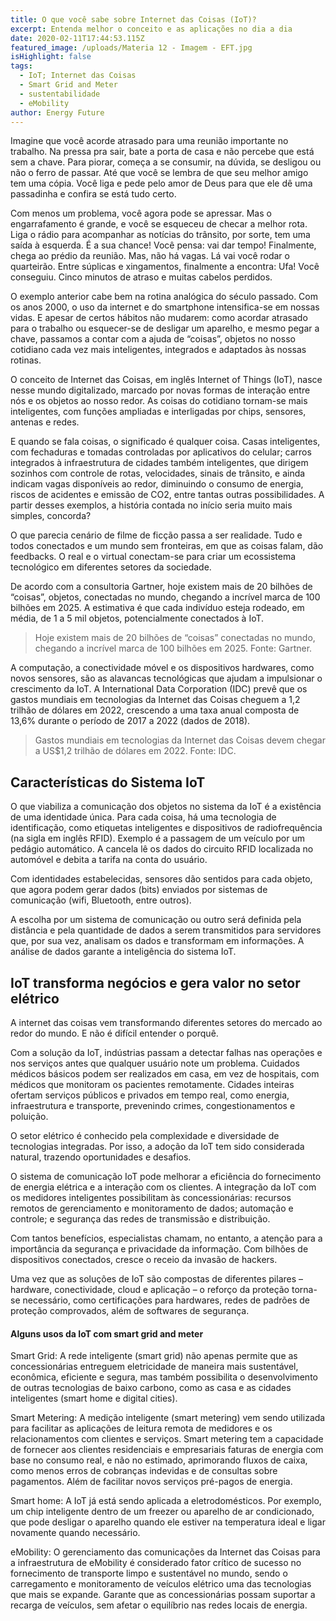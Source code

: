 ```yaml
---
title: O que você sabe sobre Internet das Coisas (IoT)?
excerpt: Entenda melhor o conceito e as aplicações no dia a dia
date: 2020-02-11T17:44:53.115Z
featured_image: /uploads/Materia 12 - Imagem - EFT.jpg
isHighlight: false
tags:
  - IoT; Internet das Coisas
  - Smart Grid and Meter
  - sustentabilidade
  - eMobility
author: Energy Future
---
```

Imagine que você acorde atrasado para uma reunião importante no trabalho. Na pressa pra sair, bate a porta de casa e não percebe que está sem a chave. Para piorar, começa a se consumir, na dúvida, se desligou ou não o ferro de passar. Até que você se lembra de que seu melhor amigo tem uma cópia. Você liga e pede pelo amor de Deus para que ele dê uma passadinha e confira se está tudo certo. 

Com menos um problema, você agora pode se apressar. Mas o engarrafamento é grande, e você se esqueceu de checar a melhor rota. Liga o rádio para acompanhar as notícias do trânsito, por sorte, tem uma saída à esquerda. É a sua chance! Você pensa: vai dar tempo! Finalmente, chega ao prédio da reunião. Mas, não há vagas. Lá vai você rodar o quarteirão. Entre súplicas e xingamentos, finalmente a encontra: Ufa! Você conseguiu. Cinco minutos de atraso e muitas cabelos perdidos.

O exemplo anterior cabe bem na rotina analógica do século passado. Com os anos 2000, o uso da internet e do smartphone intensifica-se em nossas vidas. E apesar de certos hábitos não mudarem: como acordar atrasado para o trabalho ou esquecer-se de desligar um aparelho, e mesmo pegar a chave, passamos a contar com a ajuda de “coisas”, objetos no nosso cotidiano cada vez mais inteligentes, integrados e adaptados às nossas rotinas.

O conceito de Internet das Coisas, em inglês Internet of Things (IoT), nasce nesse mundo digitalizado, marcado por novas formas de interação entre nós e os objetos ao nosso redor. As coisas do cotidiano tornam-se mais inteligentes, com funções ampliadas e interligadas por chips, sensores, antenas e redes.

E quando se fala coisas, o significado é qualquer coisa. Casas inteligentes, com fechaduras e tomadas controladas por aplicativos do celular; carros integrados à infraestrutura de cidades também inteligentes, que dirigem sozinhos com controle de rotas, velocidades, sinais de trânsito, e ainda indicam vagas disponíveis ao redor, diminuindo o consumo de energia, riscos de acidentes e emissão de CO2, entre tantas outras possibilidades. A partir desses exemplos, a história contada no início seria muito mais simples, concorda?

O que parecia cenário de filme de ficção passa a ser realidade. Tudo e todos conectados e um mundo sem fronteiras, em que as coisas falam, dão feedbacks. O real e o virtual conectam-se para criar um ecossistema tecnológico em diferentes setores da sociedade.

De acordo com a consultoria Gartner, hoje existem mais de 20 bilhões de “coisas”, objetos, conectadas no mundo, chegando a incrível marca de 100 bilhões em 2025. A estimativa é que cada indivíduo esteja rodeado, em média, de 1 a 5 mil objetos, potencialmente conectados à IoT.

> Hoje existem mais de 20 bilhões de “coisas” conectadas no mundo, chegando a incrível marca de 100 bilhões em 2025. Fonte: Gartner.

A computação, a conectividade móvel e os dispositivos hardwares, como novos sensores, são as alavancas tecnológicas que ajudam a impulsionar o crescimento da IoT. A International Data Corporation (IDC) prevê que os gastos mundiais em tecnologias da Internet das Coisas cheguem a 1,2 trilhão de dólares em 2022, crescendo a uma taxa anual composta de 13,6% durante o período de 2017 a 2022 (dados de 2018).

> Gastos mundiais em tecnologias da Internet das Coisas devem chegar a US$1,2 trilhão de dólares em 2022. Fonte: IDC.

## Características do Sistema IoT 

O que viabiliza a comunicação dos objetos no sistema da IoT é a existência de uma identidade única. Para cada coisa, há uma tecnologia de identificação, como etiquetas inteligentes e dispositivos de radiofrequência (na sigla em inglês RFID).  Exemplo é a passagem de um veículo por um pedágio automático. A cancela lê os dados do circuito RFID localizada no automóvel e debita a tarifa na conta do usuário.

Com identidades estabelecidas, sensores dão sentidos para cada objeto, que agora podem gerar dados (bits) enviados por sistemas de comunicação (wifi, Bluetooth, entre outros).

A escolha por um sistema de comunicação ou outro será definida pela distância e pela quantidade de dados a serem transmitidos para servidores que, por sua vez, analisam os dados e transformam em informações. A análise de dados garante a inteligência do sistema IoT.

## IoT transforma negócios e gera valor no setor elétrico 

A internet das coisas vem transformando diferentes setores do mercado ao redor do mundo. E não é difícil entender o porquê.

Com a solução da IoT, indústrias passam a detectar falhas nas operações e nos serviços antes que qualquer usuário note um problema. Cuidados médicos básicos podem ser realizados em casa, em vez de hospitais, com médicos que monitoram os pacientes remotamente. Cidades inteiras ofertam serviços públicos e privados em tempo real, como energia, infraestrutura e transporte, prevenindo crimes, congestionamentos e poluição. 

O setor elétrico é conhecido pela complexidade e diversidade de tecnologias integradas. Por isso, a adoção da IoT tem sido considerada natural, trazendo oportunidades e desafios.  

O sistema de comunicação IoT pode melhorar a eficiência do fornecimento de energia elétrica e a interação com os clientes.  A integração da IoT com os medidores inteligentes possibilitam às concessionárias: recursos remotos de gerenciamento e monitoramento de dados; automação e controle; e segurança das redes de transmissão e distribuição. 

Com tantos benefícios, especialistas chamam, no entanto, a atenção para a importância da segurança e privacidade da informação. Com bilhões de dispositivos conectados, cresce o receio da invasão de hackers.

Uma vez que as soluções de IoT são compostas de diferentes pilares – hardware, conectividade, cloud e aplicação – o reforço da proteção torna-se necessário, como certificações para hardwares, redes de padrões de proteção comprovados, além de softwares de segurança. 

#### Alguns usos da IoT com smart grid and meter

Smart Grid: A rede inteligente (smart grid) não apenas permite que as concessionárias entreguem eletricidade de maneira mais sustentável, econômica, eficiente e segura, mas também possibilita o desenvolvimento de outras tecnologias de baixo carbono, como as casa e as cidades inteligentes (smart home e digital cities).

Smart Metering: A medição inteligente (smart metering) vem sendo utilizada para facilitar as aplicações de leitura remota de medidores e os relacionamentos com clientes e serviços. Smart metering tem a capacidade de fornecer aos clientes residenciais e empresariais faturas de energia com base no consumo real, e não no estimado, aprimorando fluxos de caixa, como menos erros de cobranças indevidas e de consultas sobre pagamentos. Além de facilitar novos serviços pré-pagos de energia.

Smart home: A IoT já está sendo aplicada a eletrodomésticos. Por exemplo, um chip inteligente dentro de um freezer ou aparelho de ar condicionado, que pode desligar o aparelho quando ele estiver na temperatura ideal e ligar novamente quando necessário.

eMobility: O gerenciamento das comunicações da Internet das Coisas para a infraestrutura de eMobility é considerado fator crítico de sucesso no fornecimento de transporte limpo e sustentável no mundo, sendo o carregamento e monitoramento de veículos elétrico uma das tecnologias que mais se expande. Garante que as concessionárias possam suportar a recarga de veículos, sem afetar o equilíbrio nas redes locais de energia.
